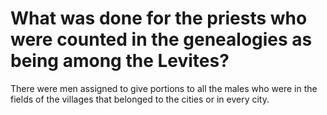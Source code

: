 # What was done for the priests who were counted in the genealogies as being among the Levites?

There were men assigned to give portions to all the males who were in the fields of the villages that belonged to the cities or in every city. 